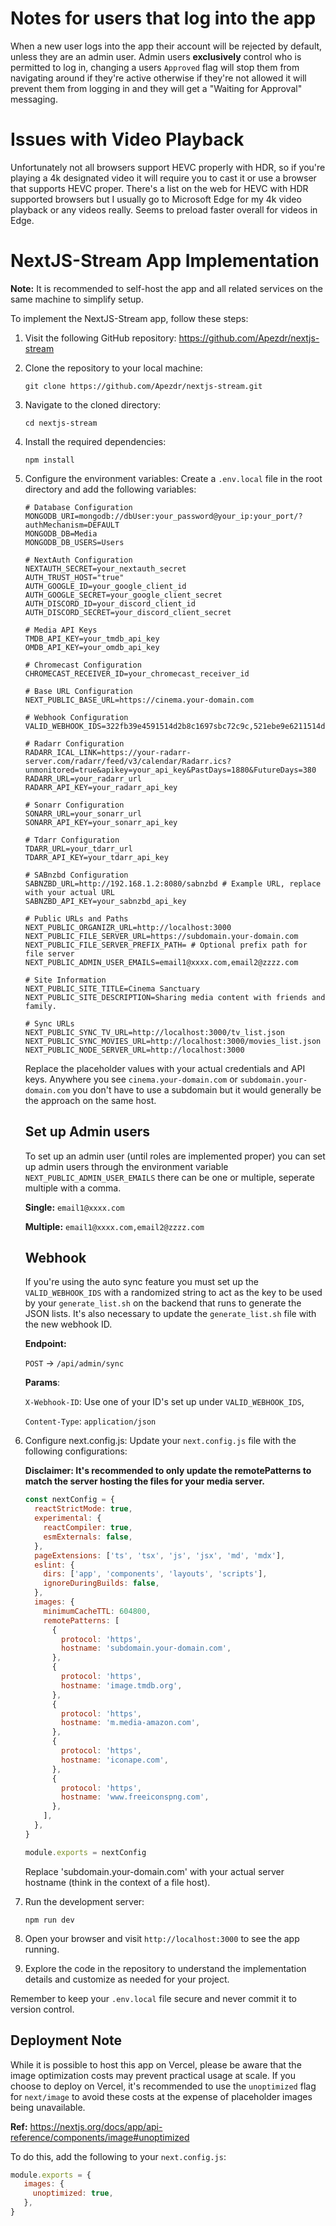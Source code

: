 # Notes for users that log into the app
When a new user logs into the app their account will be rejected by default, unless they are an admin user. Admin users **exclusively** control who is permitted to log in, changing a users `Approved` flag will stop them from navigating around if they're active otherwise if they're not allowed it will prevent them from logging in and they will get a "Waiting for Approval" messaging.

# Issues with Video Playback
Unfortunately not all browsers support HEVC properly with HDR, so if you're playing a 4k designated video it will require you to cast it or use a browser that supports HEVC proper. There's a list on the web for HEVC with HDR supported browsers but I usually go to Microsoft Edge for my 4k video playback or any videos really. Seems to preload faster overall for videos in Edge.

# NextJS-Stream App Implementation

**Note:** It is recommended to self-host the app and all related services on the same machine to simplify setup.

To implement the NextJS-Stream app, follow these steps:

1. Visit the following GitHub repository:
    https://github.com/Apezdr/nextjs-stream

2. Clone the repository to your local machine:
   
    `git clone https://github.com/Apezdr/nextjs-stream.git`
   

3. Navigate to the cloned directory:
   
    `cd nextjs-stream`
   

4. Install the required dependencies:
   
    `npm install`
   

5. Configure the environment variables:
    Create a `.env.local` file in the root directory and add the following variables:
    ```env
    # Database Configuration
    MONGODB_URI=mongodb://dbUser:your_password@your_ip:your_port/?authMechanism=DEFAULT
    MONGODB_DB=Media
    MONGODB_DB_USERS=Users
    
    # NextAuth Configuration
    NEXTAUTH_SECRET=your_nextauth_secret
    AUTH_TRUST_HOST="true"
    AUTH_GOOGLE_ID=your_google_client_id
    AUTH_GOOGLE_SECRET=your_google_client_secret
    AUTH_DISCORD_ID=your_discord_client_id
    AUTH_DISCORD_SECRET=your_discord_client_secret
    
    # Media API Keys
    TMDB_API_KEY=your_tmdb_api_key
    OMDB_API_KEY=your_omdb_api_key
    
    # Chromecast Configuration
    CHROMECAST_RECEIVER_ID=your_chromecast_receiver_id
    
    # Base URL Configuration
    NEXT_PUBLIC_BASE_URL=https://cinema.your-domain.com
    
    # Webhook Configuration
    VALID_WEBHOOK_IDS=322fb39e4591514d2b8c1697sbc72c9c,521ebe9e6211514d2b8c1697sbc72c98
    
    # Radarr Configuration
    RADARR_ICAL_LINK=https://your-radarr-server.com/radarr/feed/v3/calendar/Radarr.ics?unmonitored=true&apikey=your_api_key&PastDays=1880&FutureDays=380
    RADARR_URL=your_radarr_url
    RADARR_API_KEY=your_radarr_api_key
    
    # Sonarr Configuration
    SONARR_URL=your_sonarr_url
    SONARR_API_KEY=your_sonarr_api_key
    
    # Tdarr Configuration
    TDARR_URL=your_tdarr_url
    TDARR_API_KEY=your_tdarr_api_key
    
    # SABnzbd Configuration
    SABNZBD_URL=http://192.168.1.2:8080/sabnzbd # Example URL, replace with your actual URL
    SABNZBD_API_KEY=your_sabnzbd_api_key
    
    # Public URLs and Paths
    NEXT_PUBLIC_ORGANIZR_URL=http://localhost:3000
    NEXT_PUBLIC_FILE_SERVER_URL=https://subdomain.your-domain.com
    NEXT_PUBLIC_FILE_SERVER_PREFIX_PATH= # Optional prefix path for file server
    NEXT_PUBLIC_ADMIN_USER_EMAILS=email1@xxxx.com,email2@zzzz.com
    
    # Site Information
    NEXT_PUBLIC_SITE_TITLE=Cinema Sanctuary
    NEXT_PUBLIC_SITE_DESCRIPTION=Sharing media content with friends and family.
    
    # Sync URLs
    NEXT_PUBLIC_SYNC_TV_URL=http://localhost:3000/tv_list.json
    NEXT_PUBLIC_SYNC_MOVIES_URL=http://localhost:3000/movies_list.json
    NEXT_PUBLIC_NODE_SERVER_URL=http://localhost:3000
   ```

    Replace the placeholder values with your actual credentials and API keys. Anywhere you see `cinema.your-domain.com` or `subdomain.your-domain.com` you don't have to use a subdomain but it would generally be the approach on the same host.

   ## Set up Admin users
   To set up an admin user (until roles are implemented proper) you can set up admin users through the environment variable `NEXT_PUBLIC_ADMIN_USER_EMAILS` there can be one or multiple, seperate multiple with a comma.

   **Single:**
   `email1@xxxx.com`
   
   **Multiple:**
   `email1@xxxx.com,email2@zzzz.com`


   ## Webhook
   If you're using the auto sync feature you must set up the `VALID_WEBHOOK_IDS` with a randomized string to act as the key to be used by your `generate_list.sh` on the backend that runs to generate the JSON lists. It's also necessary to update the `generate_list.sh` file with the new webhook ID.

   **Endpoint:**
   
   `POST` -> `/api/admin/sync`
   
   **Params**:
   
   `X-Webhook-ID`: Use one of your ID's set up under `VALID_WEBHOOK_IDS`,
   
   `Content-Type`: `application/json`

7. Configure next.config.js:
    Update your `next.config.js` file with the following configurations:

    **Disclaimer: It's recommended to only update the remotePatterns to match the server hosting the files for your media server.**

    ```javascript
    const nextConfig = {
      reactStrictMode: true,
      experimental: {
        reactCompiler: true,
        esmExternals: false,
      },
      pageExtensions: ['ts', 'tsx', 'js', 'jsx', 'md', 'mdx'],
      eslint: {
        dirs: ['app', 'components', 'layouts', 'scripts'],
        ignoreDuringBuilds: false,
      },
      images: {
        minimumCacheTTL: 604800,
        remotePatterns: [
          {
            protocol: 'https',
            hostname: 'subdomain.your-domain.com',
          },
          {
            protocol: 'https',
            hostname: 'image.tmdb.org',
          },
          {
            protocol: 'https',
            hostname: 'm.media-amazon.com',
          },
          {
            protocol: 'https',
            hostname: 'iconape.com',
          },
          {
            protocol: 'https',
            hostname: 'www.freeiconspng.com',
          },
        ],
      },
    }

    module.exports = nextConfig
    ```

    Replace 'subdomain.your-domain.com' with your actual server hostname (think in the context of a file host).

8. Run the development server:
   
    `npm run dev`
   

9. Open your browser and visit `http://localhost:3000` to see the app running.

10. Explore the code in the repository to understand the implementation details and customize as needed for your project.

Remember to keep your `.env.local` file secure and never commit it to version control.

## Deployment Note

While it is possible to host this app on Vercel, please be aware that the image optimization costs may prevent practical usage at scale. If you choose to deploy on Vercel, it's recommended to use the `unoptimized` flag for `next/image` to avoid these costs at the expense of placeholder images being unavailable.

**Ref:**
https://nextjs.org/docs/app/api-reference/components/image#unoptimized

To do this, add the following to your `next.config.js`:


```javascript
module.exports = {
   images: {
     unoptimized: true,
   },
}
```
